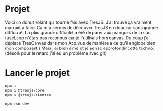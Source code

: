# Projet
Voici un donut volant qui tourne fais avec TresJS. 
J'ai trouvé ça vraiment marrant a faire. Ca m'a permis de découvrir TresJS en douceur sans grande difficulté. 
La plus grande difficulté a été de parer aux manques de la doc (useLoop n'étais pas reconnus car je l'utilisais hors canvas. Du coup j'ai déplacé TresCanvas dans mon App.vue de manière a ce qu'il englobe bien mon composant.)
Mais j'ai bien aimé et je pense approfondir cette techno. 
(désolé pour le retard j'ai eu un problème avec git)

# Lancer le projet 

```sh
npm i 
npm i @tresjs/core 
npm i @tresjs/cientos

npm run dev
```

